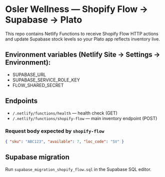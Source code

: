 # Osler Wellness — Shopify Flow → Supabase → Plato

This repo contains Netlify Functions to receive Shopify Flow HTTP actions and update Supabase stock levels so your Plato app reflects inventory live.

## Environment variables (Netlify Site → Settings → Environment):
- SUPABASE_URL
- SUPABASE_SERVICE_ROLE_KEY
- FLOW_SHARED_SECRET

## Endpoints
- `/.netlify/functions/health` — health check (GET)
- `/.netlify/functions/shopify-flow` — main inventory endpoint (POST)

### Request body expected by `shopify-flow`
```json
{ "sku": "ABC123", "available": 7, "loc_code": "SV" }
```

## Supabase migration
Run `supabase_migration_shopify_flow.sql` in the Supabase SQL editor.
